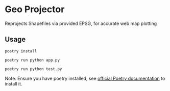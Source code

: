# Geo Projector
Reprojects Shapefiles via provided EPSG, for accurate web map plotting

## Usage
`poetry install`

`poetry run python app.py`

`poetry run python test.py`


Note: Ensure you have poetry installed, see [official Poetry documentation](https://python-poetry.org/docs/#installation) to install it.
